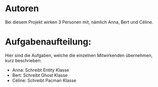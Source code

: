 ﻿# Autoren

Bei diesem Projekt wirken 3 Personen mit, nämlich Anna, Bert und Céline.

# Aufgabenaufteilung:

Hier sind die Aufgaben, welche die einzelnen Mitwirkenden übernehmen, kurz beschrieben:

- Anna: Schreibt Entity Klasse
- Bert: Schreibt Ghost Klasse
- Céline: Schreibt Pacman Klasse
